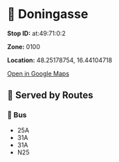 # 🚉 Doningasse


**Stop ID:** at:49:71:0:2

**Zone:** 0100

**Location:** 48.25178754, 16.44104718

[Open in Google Maps](https://www.google.com/maps?q=48.25178754,16.44104718)

## 🚆 Served by Routes

### 🚌 Bus
- 25A
- 31A
- 31A
- N25